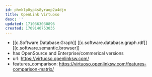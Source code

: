 ```yaml
---
id: phvklp0yp4s8yraop2a4djn
title: OpenLink Virtuoso
desc: ''
updated: 1710363030896
created: 1709140753035
---
```


- [[c.Software.Database.Graph]] [[c.software.database.graph.rdf]] [[c.software.semantic.browser]]
- has OpenSource and Enterprise/commerical versions
- url: https://virtuoso.openlinksw.com/
- features_comparison: https://virtuoso.openlinksw.com/features-comparison-matrix/